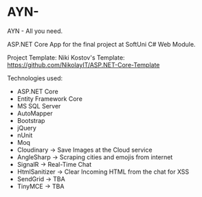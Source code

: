 # AYN-
AYN - All you need.


ASP.NET Core App for the final project at SoftUni C# Web Module.

Project Template:
Niki Kostov's Template: https://github.com/NikolayIT/ASP.NET-Core-Template


Technologies used: 
- ASP.NET Core
- Entity Framework Core
- MS SQL Server
- AutoMapper 
- Bootstrap
- jQuery
- nUnit
- Moq
- Cloudinary -> Save Images at the Cloud service
- AngleSharp -> Scraping cities and emojis from internet
- SignalR -> Real-Time Chat
- HtmlSanitizer -> Clear Incoming HTML from the chat for XSS
- SendGrid -> TBA
- TinyMCE -> TBA
